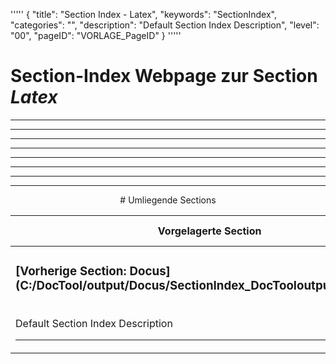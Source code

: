 '''''
{
"title": "Section Index - Latex",
"keywords": "SectionIndex",
"categories": "",
"description": "Default Section Index Description",
"level": "00",
"pageID": "VORLAGE_PageID"
}
'''''


<h1>Section-Index Webpage zur Section <i>Latex</i></h1>

<hr><hr><hr><hr><hr><center><hr><hr><hr> # Umliegende Sections
 </h2><br><table><thead> <tr> <th><center>Vorgelagerte Section</center></th> <th><center>Nachgelagerte Section</center></th></tr></thead><tbody><tr><td><h3>[Vorherige Section: Docus](C:/DocTool/output/Docus/SectionIndex_DocTooloutputDocus.html)</h3><br>Default Section Index Description<hr></td><td><h3>noch gabs keine Zuordnung<hr></td></tr></tbody></table>